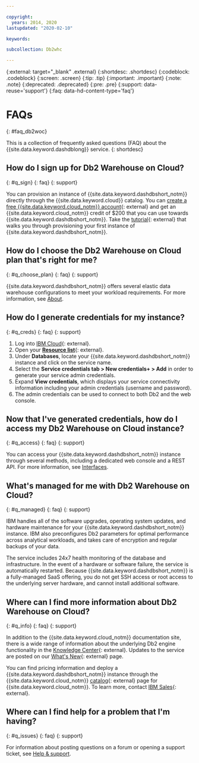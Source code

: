 ```yaml
---

copyright:
  years: 2014, 2020
lastupdated: "2020-02-10"

keywords: 

subcollection: Db2whc

---
```


<!-- Attribute definitions --> 
{:external: target="_blank" .external}
{:shortdesc: .shortdesc}
{:codeblock: .codeblock}
{:screen: .screen}
{:tip: .tip}
{:important: .important}
{:note: .note}
{:deprecated: .deprecated}
{:pre: .pre}
{:support: data-reuse='support'}
{:faq: data-hd-content-type='faq'}

# FAQs
{: #faq_db2woc}

This is a collection of frequently asked questions (FAQ) about the {{site.data.keyword.dashdblong}} service.
{: shortdesc}

## How do I sign up for Db2 Warehouse on Cloud?
{: #q_sign}
{: faq}
{: support}

You can provision an instance of {{site.data.keyword.dashdbshort_notm}} directly through the {{site.data.keyword.cloud}} catalog. You can [create a free {{site.data.keyword.cloud_notm}} account](https://cloud.ibm.com/registration?target=%2Fcatalog%2Fservices%2Fdb2-warehouse){: external} and get an {{site.data.keyword.cloud_notm}} credit of $200 that you can use towards {{site.data.keyword.dashdbshort_notm}}. Take the [tutorial](https://www.ibm.com/cloud/garage/dte/tutorial/ibm-db2-warehouse-cloud-getting-started-part-1){: external} that walks you through provisioning your first instance of {{site.data.keyword.dashdbshort_notm}}.

## How do I choose the Db2 Warehouse on Cloud plan that's right for me?
{: #q_choose_plan}
{: faq}
{: support}

{{site.data.keyword.dashdbshort_notm}} offers several elastic data warehouse configurations to meet your workload requirements. For more information, see [About](/docs/Db2whc?topic=Db2whc-about).

## How do I generate credentials for my instance?
{: #q_creds}
{: faq}
{: support}

1. Log into [IBM Cloud](https://cloud.ibm.com){: external}.
2. Open your [**Resource list**](https://cloud.ibm.com/resources){: external}.
3. Under **Databases**, locate your {{site.data.keyword.dashdbshort_notm}} instance and click on the service name.  
4. Select the **Service credentials tab > New credentials+ > Add** in order to generate your service admin credentials.
5. Expand **View credentials**, which displays your service connectivity information including your admin credentials (username and password).
6. The admin credentials can be used to connect to both Db2 and the web console.

## Now that I've generated credentials, how do I access my Db2 Warehouse on Cloud instance?
{: #q_access}
{: faq}
{: support}

You can access your {{site.data.keyword.dashdbshort_notm}} instance through several methods, including a dedicated web console and a REST API. For more information, see [Interfaces](/docs/Db2whc?topic=Db2whc-interfaces).

## What's managed for me with Db2 Warehouse on Cloud?
{: #q_managed}
{: faq}
{: support}

IBM handles all of the software upgrades, operating system updates, and hardware maintenance for your {{site.data.keyword.dashdbshort_notm}} instance. IBM also preconfigures Db2 parameters for optimal performance across analytical workloads, and takes care of encryption and regular backups of your data. 

The service includes 24x7 health monitoring of the database and infrastructure. In the event of a hardware or software failure, the service is automatically restarted. Because {{site.data.keyword.dashdbshort_notm}} is a fully-managed SaaS offering, you do not get SSH access or root access to the underlying server hardware, and cannot install additional software.

## Where can I find more information about Db2 Warehouse on Cloud?
{: #q_info}
{: faq}
{: support}

In addition to the {{site.data.keyword.cloud_notm}} documentation site, there is a wide range of information about the underlying Db2 engine functionality in the [Knowledge Center](https://www.ibm.com/support/knowledgecenter/SS6NHC/com.ibm.swg.im.dashdb.kc.doc/welcome.html){: external}. Updates to the service are posted on our [What's New](https://www.ibm.com/support/pages/whats-new-ibm-db2-warehouse-cloud){: external} page. 

You can find pricing information and deploy a {{site.data.keyword.dashdbshort_notm}} instance through the {{site.data.keyword.cloud_notm}} [catalog](https://cloud.ibm.com/catalog/services/db2-warehouse){: external} page for {{site.data.keyword.cloud_notm}}. To learn more, contact [IBM Sales](https://www.ibm.com/contact/us/en/){: external}.

## Where can I find help for a problem that I'm having?
{: #q_issues}
{: faq}
{: support}

For information about posting questions on a forum or opening a support ticket, see [Help & support](/docs/Db2whc?topic=Db2whc-help_support).

